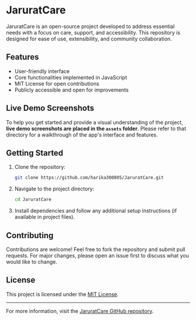 # JaruratCare

JaruratCare is an open-source project developed to address essential needs with a focus on care, support, and accessibility. This repository is designed for ease of use, extensibility, and community collaboration.

## Features

- User-friendly interface
- Core functionalities implemented in JavaScript
- MIT License for open contributions
- Publicly accessible and open for improvements

## Live Demo Screenshots

To help you get started and provide a visual understanding of the project, **live demo screenshots are placed in the `assets` folder**. Please refer to that directory for a walkthrough of the app's interface and features.

## Getting Started

1. Clone the repository:
   ```bash
   git clone https://github.com/harika300805/JaruratCare.git
   ```
2. Navigate to the project directory:
   ```bash
   cd JaruratCare
   ```
3. Install dependencies and follow any additional setup instructions (if available in project files).

## Contributing

Contributions are welcome! Feel free to fork the repository and submit pull requests. For major changes, please open an issue first to discuss what you would like to change.

## License

This project is licensed under the [MIT License](LICENSE).

---

For more information, visit the [JaruratCare GitHub repository](https://github.com/harika300805/JaruratCare).
